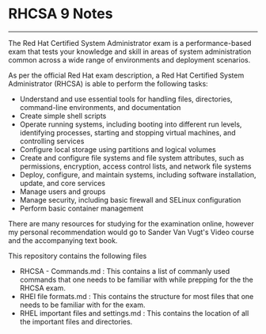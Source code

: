 # RHCSA 9 Notes
-------
The Red Hat Certified System Administrator exam is a performance-based exam that tests your knowledge and skill in areas of system administration common across a wide range of environments and deployment scenarios.  

As per the official Red Hat exam description, a Red Hat Certified System Administrator (RHCSA) is able to perform the following tasks:
- Understand and use essential tools for handling files, directories, command-line environments, and documentation
- Create simple shell scripts
- Operate running systems, including booting into different run levels, identifying processes, starting and stopping virtual machines, and controlling services
- Configure local storage using partitions and logical volumes
- Create and configure file systems and file system attributes, such as permissions, encryption, access control lists, and network file systems
- Deploy, configure, and maintain systems, including software installation, update, and core services
- Manage users and groups
- Manage security, including basic firewall and SELinux configuration
- Perform basic container management

There are many resources for studying for the examination online, however my personal recommendation would go to Sander Van Vugt's Video course and the accompanying text book. 

This repository contains the following files
- RHCSA - Commands.md : This contains a list of commanly used commands that one needs to be familiar with while prepping for the the RHCSA exam. 
- RHEl file formats.md : This contains the structure for most files that one needs to be familiar with for the exam.
- RHEL important files and settings.md : This contains the location of all the important files and directories.